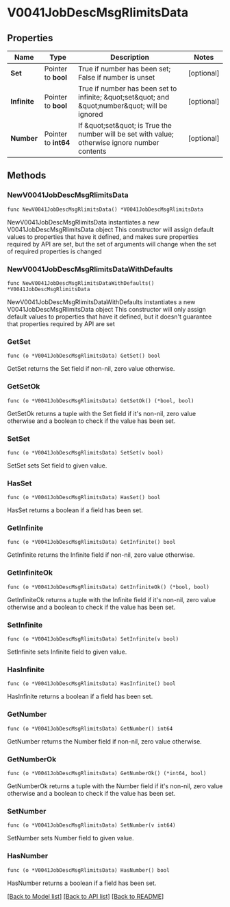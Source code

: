 # V0041JobDescMsgRlimitsData

## Properties

Name | Type | Description | Notes
------------ | ------------- | ------------- | -------------
**Set** | Pointer to **bool** | True if number has been set; False if number is unset | [optional] 
**Infinite** | Pointer to **bool** | True if number has been set to infinite; \&quot;set\&quot; and \&quot;number\&quot; will be ignored | [optional] 
**Number** | Pointer to **int64** | If \&quot;set\&quot; is True the number will be set with value; otherwise ignore number contents | [optional] 

## Methods

### NewV0041JobDescMsgRlimitsData

`func NewV0041JobDescMsgRlimitsData() *V0041JobDescMsgRlimitsData`

NewV0041JobDescMsgRlimitsData instantiates a new V0041JobDescMsgRlimitsData object
This constructor will assign default values to properties that have it defined,
and makes sure properties required by API are set, but the set of arguments
will change when the set of required properties is changed

### NewV0041JobDescMsgRlimitsDataWithDefaults

`func NewV0041JobDescMsgRlimitsDataWithDefaults() *V0041JobDescMsgRlimitsData`

NewV0041JobDescMsgRlimitsDataWithDefaults instantiates a new V0041JobDescMsgRlimitsData object
This constructor will only assign default values to properties that have it defined,
but it doesn't guarantee that properties required by API are set

### GetSet

`func (o *V0041JobDescMsgRlimitsData) GetSet() bool`

GetSet returns the Set field if non-nil, zero value otherwise.

### GetSetOk

`func (o *V0041JobDescMsgRlimitsData) GetSetOk() (*bool, bool)`

GetSetOk returns a tuple with the Set field if it's non-nil, zero value otherwise
and a boolean to check if the value has been set.

### SetSet

`func (o *V0041JobDescMsgRlimitsData) SetSet(v bool)`

SetSet sets Set field to given value.

### HasSet

`func (o *V0041JobDescMsgRlimitsData) HasSet() bool`

HasSet returns a boolean if a field has been set.

### GetInfinite

`func (o *V0041JobDescMsgRlimitsData) GetInfinite() bool`

GetInfinite returns the Infinite field if non-nil, zero value otherwise.

### GetInfiniteOk

`func (o *V0041JobDescMsgRlimitsData) GetInfiniteOk() (*bool, bool)`

GetInfiniteOk returns a tuple with the Infinite field if it's non-nil, zero value otherwise
and a boolean to check if the value has been set.

### SetInfinite

`func (o *V0041JobDescMsgRlimitsData) SetInfinite(v bool)`

SetInfinite sets Infinite field to given value.

### HasInfinite

`func (o *V0041JobDescMsgRlimitsData) HasInfinite() bool`

HasInfinite returns a boolean if a field has been set.

### GetNumber

`func (o *V0041JobDescMsgRlimitsData) GetNumber() int64`

GetNumber returns the Number field if non-nil, zero value otherwise.

### GetNumberOk

`func (o *V0041JobDescMsgRlimitsData) GetNumberOk() (*int64, bool)`

GetNumberOk returns a tuple with the Number field if it's non-nil, zero value otherwise
and a boolean to check if the value has been set.

### SetNumber

`func (o *V0041JobDescMsgRlimitsData) SetNumber(v int64)`

SetNumber sets Number field to given value.

### HasNumber

`func (o *V0041JobDescMsgRlimitsData) HasNumber() bool`

HasNumber returns a boolean if a field has been set.


[[Back to Model list]](../README.md#documentation-for-models) [[Back to API list]](../README.md#documentation-for-api-endpoints) [[Back to README]](../README.md)



